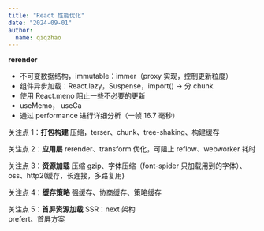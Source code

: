 ```yaml
---
title: "React 性能优化"
date: "2024-09-01"
author:
  name: qiqzhao
---
```


**rerender**

- 不可变数据结构，immutable：immer（proxy 实现，控制更新粒度）
- 组件异步加载：React.lazy，Suspense，import() -> 分 chunk
- 使用 React.meno 阻止一些不必要的更新
- useMemo， useCa
- 通过 performance 进行详细分析（一帧 16.7 毫秒）

关注点 1：**打包构建**
压缩，terser、chunk、tree-shaking、构建缓存

关注点 2：**应用层**
rerender、transform 优化，可阻止 reflow、webworker 耗时

关注点 3：**资源加载**
压缩 gzip、字体压缩（font-spider 只加载用到的字体）、oss、http2(缓存，长连接，多路复用)

关注点 4：**缓存策略**
强缓存、协商缓存、策略缓存

关注点 5：**首屏资源加载**
SSR：next 架构  
prefert、首屏方案

